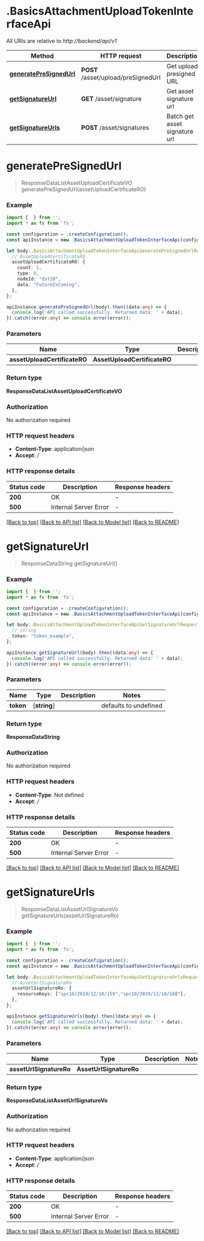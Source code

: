 # .BasicsAttachmentUploadTokenInterfaceApi

All URIs are relative to *http://backend/api/v1*

Method | HTTP request | Description
------------- | ------------- | -------------
[**generatePreSignedUrl**](BasicsAttachmentUploadTokenInterfaceApi.md#generatePreSignedUrl) | **POST** /asset/upload/preSignedUrl | Get upload presigned URL
[**getSignatureUrl**](BasicsAttachmentUploadTokenInterfaceApi.md#getSignatureUrl) | **GET** /asset/signature | Get asset signature url
[**getSignatureUrls**](BasicsAttachmentUploadTokenInterfaceApi.md#getSignatureUrls) | **POST** /asset/signatures | Batch get asset signature url


# **generatePreSignedUrl**
> ResponseDataListAssetUploadCertificateVO generatePreSignedUrl(assetUploadCertificateRO)


### Example


```typescript
import {  } from '';
import * as fs from 'fs';

const configuration = .createConfiguration();
const apiInstance = new .BasicsAttachmentUploadTokenInterfaceApi(configuration);

let body:.BasicsAttachmentUploadTokenInterfaceApiGeneratePreSignedUrlRequest = {
  // AssetUploadCertificateRO
  assetUploadCertificateRO: {
    count: 1,
    type: 0,
    nodeId: "dst10",
    data: "FutureIsComing",
  },
};

apiInstance.generatePreSignedUrl(body).then((data:any) => {
  console.log('API called successfully. Returned data: ' + data);
}).catch((error:any) => console.error(error));
```


### Parameters

Name | Type | Description  | Notes
------------- | ------------- | ------------- | -------------
 **assetUploadCertificateRO** | **AssetUploadCertificateRO**|  |


### Return type

**ResponseDataListAssetUploadCertificateVO**

### Authorization

No authorization required

### HTTP request headers

 - **Content-Type**: application/json
 - **Accept**: */*


### HTTP response details
| Status code | Description | Response headers |
|-------------|-------------|------------------|
**200** | OK |  -  |
**500** | Internal Server Error |  -  |

[[Back to top]](#) [[Back to API list]](README.md#documentation-for-api-endpoints) [[Back to Model list]](README.md#documentation-for-models) [[Back to README]](README.md)

# **getSignatureUrl**
> ResponseDataString getSignatureUrl()


### Example


```typescript
import {  } from '';
import * as fs from 'fs';

const configuration = .createConfiguration();
const apiInstance = new .BasicsAttachmentUploadTokenInterfaceApi(configuration);

let body:.BasicsAttachmentUploadTokenInterfaceApiGetSignatureUrlRequest = {
  // string
  token: "token_example",
};

apiInstance.getSignatureUrl(body).then((data:any) => {
  console.log('API called successfully. Returned data: ' + data);
}).catch((error:any) => console.error(error));
```


### Parameters

Name | Type | Description  | Notes
------------- | ------------- | ------------- | -------------
 **token** | [**string**] |  | defaults to undefined


### Return type

**ResponseDataString**

### Authorization

No authorization required

### HTTP request headers

 - **Content-Type**: Not defined
 - **Accept**: */*


### HTTP response details
| Status code | Description | Response headers |
|-------------|-------------|------------------|
**200** | OK |  -  |
**500** | Internal Server Error |  -  |

[[Back to top]](#) [[Back to API list]](README.md#documentation-for-api-endpoints) [[Back to Model list]](README.md#documentation-for-models) [[Back to README]](README.md)

# **getSignatureUrls**
> ResponseDataListAssetUrlSignatureVo getSignatureUrls(assetUrlSignatureRo)


### Example


```typescript
import {  } from '';
import * as fs from 'fs';

const configuration = .createConfiguration();
const apiInstance = new .BasicsAttachmentUploadTokenInterfaceApi(configuration);

let body:.BasicsAttachmentUploadTokenInterfaceApiGetSignatureUrlsRequest = {
  // AssetUrlSignatureRo
  assetUrlSignatureRo: {
    resourceKeys: ["spc10/2019/12/10/159","spc10/2019/12/10/168"],
  },
};

apiInstance.getSignatureUrls(body).then((data:any) => {
  console.log('API called successfully. Returned data: ' + data);
}).catch((error:any) => console.error(error));
```


### Parameters

Name | Type | Description  | Notes
------------- | ------------- | ------------- | -------------
 **assetUrlSignatureRo** | **AssetUrlSignatureRo**|  |


### Return type

**ResponseDataListAssetUrlSignatureVo**

### Authorization

No authorization required

### HTTP request headers

 - **Content-Type**: application/json
 - **Accept**: */*


### HTTP response details
| Status code | Description | Response headers |
|-------------|-------------|------------------|
**200** | OK |  -  |
**500** | Internal Server Error |  -  |

[[Back to top]](#) [[Back to API list]](README.md#documentation-for-api-endpoints) [[Back to Model list]](README.md#documentation-for-models) [[Back to README]](README.md)


